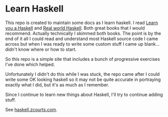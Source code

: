 Learn Haskell
=============

This repo is created to maintain some docs as I learn haskell. 
I read [Learn you a Haskell](http://learnyouahaskell.com/chapters) and [Real world Haskell](http://book.realworldhaskell.org/read/). Both great books that I would recommend.
Actually technically I skimmed both books. The point is by the end of it all I could read and understand most Haskell source code I came across but when I was ready to write some custom stuff I came up blank... didn't know where or how to start.

So this repo is a simple site that includes a bunch of progressive exercises I've done which helped.

Unfortunately I didn't do this while I was stuck, the repo came after I could write some OK looking haskell so it may not be quite accurate in portraying exactly what I did, but it's as much as I remember.

Since I continue to learn new things about Haskell, I'll try to continue adding stuff.

See [haskell.zcourts.com](http://haskell.zcourts.com).
